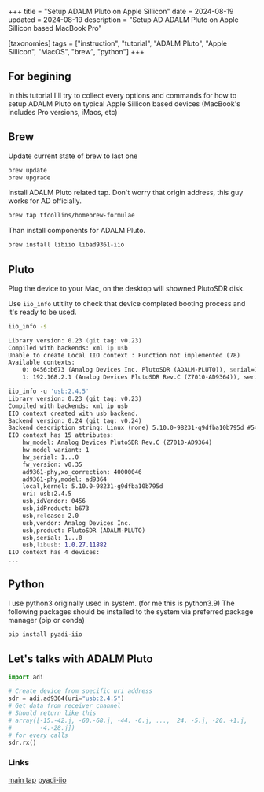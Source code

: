 +++
title = "Setup ADALM Pluto on Apple Sillicon"
date = 2024-08-19
updated = 2024-08-19
description = "Setup AD ADALM Pluto on Apple Sillicon based MacBook Pro"

[taxonomies]
tags = ["instruction", "tutorial", "ADALM Pluto", "Apple Sillicon", "MacOS", "brew", "python"]
+++

## For begining

In this tutorial I'll try to collect every options and commands for how to setup ADALM Pluto on typical Apple Sillicon based devices (MacBook's includes Pro versions, iMacs, etc)

## Brew

Update current state of brew to last one

```zsh
brew update
brew upgrade
```

Install ADALM Pluto related tap. Don't worry that origin address, this guy works for AD officially.

```zsh
brew tap tfcollins/homebrew-formulae
```

Than install components for ADALM Pluto.

```zsh
brew install libiio libad9361-iio
```

## Pluto

Plug the device to your Mac, on the desktop will showned PlutoSDR disk.

Use `iio_info` utitlity to check that device completed booting  process and it's ready to be used.

```zsh
iio_info -s

Library version: 0.23 (git tag: v0.23)
Compiled with backends: xml ip usb
Unable to create Local IIO context : Function not implemented (78)
Available contexts:
	0: 0456:b673 (Analog Devices Inc. PlutoSDR (ADALM-PLUTO)), serial=1...0 [usb:2.4.5]
	1: 192.168.2.1 (Analog Devices PlutoSDR Rev.C (Z7010-AD9364)), serial=1...0 [ip:pluto.local.]

iio_info -u 'usb:2.4.5'
Library version: 0.23 (git tag: v0.23)
Compiled with backends: xml ip usb
IIO context created with usb backend.
Backend version: 0.24 (git tag: v0.24)
Backend description string: Linux (none) 5.10.0-98231-g9dfba10b795d #54 SMP PREEMPT Mon Jul 11 14:38:48 CEST 2022 armv7l
IIO context has 15 attributes:
	hw_model: Analog Devices PlutoSDR Rev.C (Z7010-AD9364)
	hw_model_variant: 1
	hw_serial: 1...0
	fw_version: v0.35
	ad9361-phy,xo_correction: 40000046
	ad9361-phy,model: ad9364
	local,kernel: 5.10.0-98231-g9dfba10b795d
	uri: usb:2.4.5
	usb,idVendor: 0456
	usb,idProduct: b673
	usb,release: 2.0
	usb,vendor: Analog Devices Inc.
	usb,product: PlutoSDR (ADALM-PLUTO)
	usb,serial: 1...0
	usb,libusb: 1.0.27.11882
IIO context has 4 devices:
...
```

## Python

I use python3 originally used in system. (for me this is python3.9)
The following packages should be installed to the system via preferred package manager (pip or conda)

```zsh
pip install pyadi-iio
```

## Let's talks with ADALM Pluto

```python
import adi

# Create device from specific uri address
sdr = adi.ad9364(uri="usb:2.4.5")
# Get data from receiver channel
# Should return like this
# array([-15.-42.j, -60.-68.j, -44. -6.j, ...,  24. -5.j, -20. +1.j,
#        -4.-28.j])
# for every calls 
sdr.rx()
```

### Links

[main tap](https://github.com/tfcollins/homebrew-formulae)
[pyadi-iio](https://github.com/analogdevicesinc/pyadi-iio)
